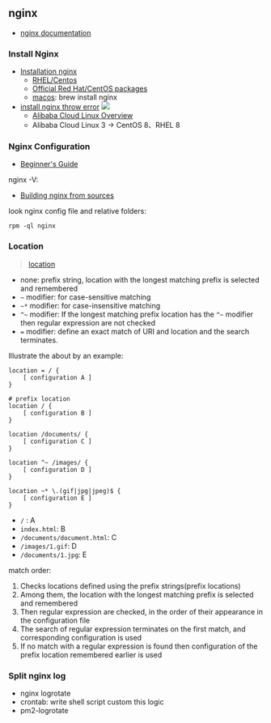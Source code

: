 ## nginx

* [nginx documentation](https://nginx.org/en/docs/)

### Install Nginx

* [Installation nginx](https://nginx.org/en/docs/install.html)
  * [RHEL/Centos](https://nginx.org/en/linux_packages.html#RHEL-CentOS)
  * [Official Red Hat/CentOS packages](https://www.nginx.com/resources/wiki/start/topics/tutorials/install/)
  * [macos](https://www.javatpoint.com/installing-nginx-on-mac): brew install nginx
* [install nginx throw error](https://superuser.com/questions/571871/sudo-yum-install-nginx-throws-cannot-retrieve-repository-metadata-repomd-xml)
  ![](https://cdn.jsdelivr.net/gh/wangkaiwd/drawing-bed/202206191157334.png)
  * [Alibaba Cloud Linux Overview](https://help.aliyun.com/document_detail/111881.htm?spm=a2c4g.11186623.0.0.399e3d12m9iTKv#concept-rgv-rvd-2hb)
  * Alibaba Cloud Linux 3 -> CentOS 8、RHEL 8

### Nginx Configuration

* [Beginner's Guide](https://nginx.org/en/docs/beginners_guide.html)

nginx -V:

* [Building nginx from sources](https://nginx.org/en/docs/configure.html)

look nginx config file and relative folders:

```shell
rpm -ql nginx
```

### Location

> [location](https://nginx.org/en/docs/http/ngx_http_core_module.html#location)

* none: prefix string, location with the longest matching prefix is selected and remembered
* `~` modifier: for case-sensitive matching
* `~*` modifier: for case-insensitive matching
* `^~` modifier: If the longest matching prefix location has the `^~` modifier then regular expression are not checked
* `=` modifier: define an exact match of URI and location and the search terminates.

Illustrate the about by an example:

```text
location = / {
    [ configuration A ]
}

# prefix location
location / {
    [ configuration B ]
}

location /documents/ {
    [ configuration C ]
}

location ^~ /images/ {
    [ configuration D ]
}

location ~* \.(gif|jpg|jpeg)$ {
    [ configuration E ]
}
```

* `/` : A
* `index.html`: B
* `/documents/document.html`: C
* `/images/1.gif`:  D
* `/documents/1.jpg`: E

match order:

1. Checks locations defined using the prefix strings(prefix locations)
2. Among them, the location with the longest matching prefix is selected and remembered
3. Then regular expression are checked, in the order of their appearance in the configuration file
4. The search of regular expression terminates on the first match, and corresponding configuration is used
5. If no match with a regular expression is found then configuration of the prefix location remembered earlier is used

### Split nginx log

* nginx logrotate
* crontab: write shell script custom this logic
* pm2-logrotate
